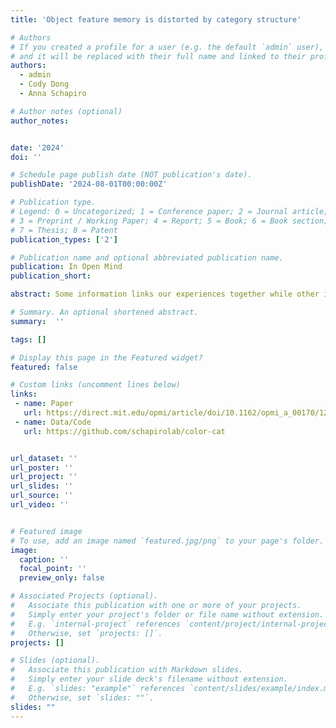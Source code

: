 ```yaml
---
title: 'Object feature memory is distorted by category structure'

# Authors
# If you created a profile for a user (e.g. the default `admin` user), write the username (folder name) here
# and it will be replaced with their full name and linked to their profile.
authors:
  - admin
  - Cody Dong
  - Anna Schapiro

# Author notes (optional)
author_notes:


date: '2024'
doi: ''

# Schedule page publish date (NOT publication's date).
publishDate: '2024-08-01T00:00:00Z'

# Publication type.
# Legend: 0 = Uncategorized; 1 = Conference paper; 2 = Journal article;
# 3 = Preprint / Working Paper; 4 = Report; 5 = Book; 6 = Book section;
# 7 = Thesis; 8 = Patent
publication_types: ['2']

# Publication name and optional abbreviated publication name.
publication: In Open Mind
publication_short:

abstract: Some information links our experiences together while other information sets them apart. This poses a challenge for our memory systems, as learning shared features benefits from integration across instances to capture similarities, whereas learning unique features benefits from separation to avoid interference. We leveraged a color memory distortion paradigm to evaluate how we approach this representational tension when rapidly learning a structured novel domain. In two experiments, we trained participants over the course of half an hour on the shared and unique features of categories of novel objects, where each feature had a color drawn from a 2D continuous color space. There were no differences in how accurately participants remembered the color of shared and unique features overall, but when inaccurate, participants misremembered the color of shared (relative to unique) features as more similar to the category’s average color, suggesting that these features become more integrated. We show the same rapid representational warping in a neural network model trained on the same categories, providing an account of how a simple learning process can generate these biases. Together, this work shows how memories for different features, even those within the same object, become rapidly and differentially warped as a function of their roles in a category.

# Summary. An optional shortened abstract.
summary:  ''

tags: []

# Display this page in the Featured widget?
featured: false

# Custom links (uncomment lines below)
links:
 - name: Paper
   url: https://direct.mit.edu/opmi/article/doi/10.1162/opmi_a_00170/125550
 - name: Data/Code
   url: https://github.com/schapirolab/color-cat


url_dataset: ''
url_poster: ''
url_project: ''
url_slides: ''
url_source: ''
url_video: ''


# Featured image
# To use, add an image named `featured.jpg/png` to your page's folder.
image:
  caption: ''
  focal_point: ''
  preview_only: false

# Associated Projects (optional).
#   Associate this publication with one or more of your projects.
#   Simply enter your project's folder or file name without extension.
#   E.g. `internal-project` references `content/project/internal-project/index.md`.
#   Otherwise, set `projects: []`.
projects: []

# Slides (optional).
#   Associate this publication with Markdown slides.
#   Simply enter your slide deck's filename without extension.
#   E.g. `slides: "example"` references `content/slides/example/index.md`.
#   Otherwise, set `slides: ""`.
slides: ""
---
```


